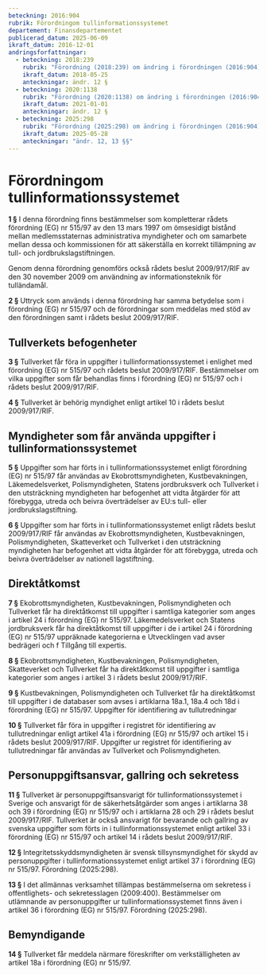 ```yaml
---
beteckning: 2016:904
rubrik: Förordningom tullinformationssystemet
departement: Finansdepartementet
publicerad_datum: 2025-06-09
ikraft_datum: 2016-12-01
andringsforfattningar:
  - beteckning: 2018:239
    rubrik: "Förordning (2018:239) om ändring i förordningen (2016:904) om tullinformationssystemet"
    ikraft_datum: 2018-05-25
    anteckningar: ändr. 12 §
  - beteckning: 2020:1138
    rubrik: "Förordning (2020:1138) om ändring i förordningen (2016:904) om tullinformationssystemet"
    ikraft_datum: 2021-01-01
    anteckningar: ändr. 12 §
  - beteckning: 2025:298
    rubrik: "Förordning (2025:298) om ändring i förordningen (2016:904) om tullinformationssystemet"
    ikraft_datum: 2025-05-28
    anteckningar: "ändr. 12, 13 §§"
---
```


# Förordningom tullinformationssystemet

**1 §** I denna förordning finns bestämmelser som kompletterar rådets förordning (EG) nr 515/97 av den 13 mars 1997 om ömsesidigt bistånd mellan medlemsstaternas administrativa myndigheter och om samarbete mellan dessa och kommissionen för att säkerställa en korrekt tillämpning av tull- och jordbrukslagstiftningen.

Genom denna förordning genomförs också rådets beslut 2009/917/RIF av den 30 november 2009 om användning av informationsteknik för tulländamål.

**2 §** Uttryck som används i denna förordning har samma betydelse som i förordning (EG) nr 515/97 och de förordningar som meddelas med stöd av den förordningen samt i rådets beslut 2009/917/RIF.

## Tullverkets befogenheter

**3 §** Tullverket får föra in uppgifter i tullinformationssystemet i enlighet med förordning (EG) nr 515/97 och rådets beslut 2009/917/RIF. Bestämmelser om vilka uppgifter som får behandlas finns i förordning (EG) nr 515/97 och i rådets beslut 2009/917/RIF.

**4 §** Tullverket är behörig myndighet enligt artikel 10 i rådets beslut 2009/917/RIF.

## Myndigheter som får använda uppgifter i tullinformationssystemet

**5 §** Uppgifter som har förts in i tullinformationssystemet enligt förordning (EG) nr 515/97 får användas av Ekobrottsmyndigheten, Kustbevakningen, Läkemedelsverket, Polismyndigheten, Statens jordbruksverk och Tullverket i den utsträckning myndigheten har befogenhet att vidta åtgärder för att förebygga, utreda och beivra överträdelser av EU:s tull- eller jordbrukslagstiftning.

**6 §** Uppgifter som har förts in i tullinformationssystemet enligt rådets beslut 2009/917/RIF får användas av Ekobrottsmyndigheten, Kustbevakningen, Polismyndigheten, Skatteverket och Tullverket i den utsträckning myndigheten har befogenhet att vidta åtgärder för att förebygga, utreda och beivra överträdelser av nationell lagstiftning.

## Direktåtkomst

**7 §** Ekobrottsmyndigheten, Kustbevakningen, Polismyndigheten och Tullverket får ha direktåtkomst till uppgifter i samtliga kategorier som anges i artikel 24 i förordning (EG) nr 515/97. Läkemedelsverket och Statens jordbruksverk får ha direktåtkomst till uppgifter i de i artikel 24 i förordning (EG) nr 515/97 uppräknade kategorierna e Utvecklingen vad avser bedrägeri och f Tillgång till expertis.

**8 §** Ekobrottsmyndigheten, Kustbevakningen, Polismyndigheten, Skatteverket och Tullverket får ha direktåtkomst till uppgifter i samtliga kategorier som anges i artikel 3 i rådets beslut 2009/917/RIF.

**9 §** Kustbevakningen, Polismyndigheten och Tullverket får ha direktåtkomst till uppgifter i de databaser som avses i artiklarna 18a.1, 18a.4 och 18d i förordning (EG) nr 515/97. Uppgifter för identifiering av tullutredningar

**10 §** Tullverket får föra in uppgifter i registret för identifiering av tullutredningar enligt artikel 41a i förordning (EG) nr 515/97 och artikel 15 i rådets beslut 2009/917/RIF. Uppgifter ur registret för identifiering av tullutredningar får användas av Tullverket och Polismyndigheten.

## Personuppgiftsansvar, gallring och sekretess

**11 §** Tullverket är personuppgiftsansvarigt för tullinformationssystemet i Sverige och ansvarigt för de säkerhetsåtgärder som anges i artiklarna 38 och 39 i förordning (EG) nr 515/97 och i artiklarna 28 och 29 i rådets beslut 2009/917/RIF. Tullverket är också ansvarigt för bevarande och gallring av svenska uppgifter som förts in i tullinformationssystemet enligt artikel 33 i förordning (EG) nr 515/97 och artikel 14 i rådets beslut 2009/917/RIF.

**12 §** Integritetsskyddsmyndigheten är svensk tillsynsmyndighet för skydd av personuppgifter i tullinformationssystemet enligt artikel 37 i förordning (EG) nr 515/97. Förordning (2025:298).

**13 §** I det allmännas verksamhet tillämpas bestämmelserna om sekretess i offentlighets- och sekretesslagen (2009:400). Bestämmelser om utlämnande av personuppgifter ur tullinformationssystemet finns även i artikel 36 i förordning (EG) nr 515/97. Förordning (2025:298).

## Bemyndigande

**14 §** Tullverket får meddela närmare föreskrifter om verkställigheten av artikel 18a i förordning (EG) nr 515/97.